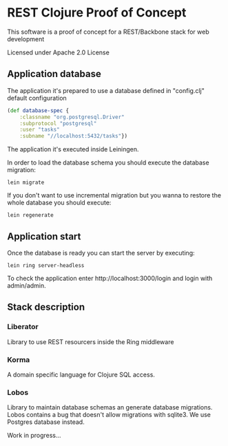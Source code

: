 # REST Clojure Proof of Concept #
This software is a proof of concept for a REST/Backbone stack for web development

Licensed under Apache 2.0 License

## Application database
The application it's prepared to use a database defined in "config.clj" default configuration

```clojure
(def database-spec {
    :classname "org.postgresql.Driver"
    :subprotocol "postgresql"
    :user "tasks"
    :subname "//localhost:5432/tasks"})
```

The application it's executed inside Leiningen.

In order to load the database schema you should execute the database migration:

```
lein migrate
```

If you don't want to use incremental migration but you wanna to restore the whole database you
should execute:

```
lein regenerate
```

## Application start
Once the database is ready you can start the server by executing:

```
lein ring server-headless
```

To check the application enter http://localhost:3000/login and login with admin/admin.

## Stack description
### Liberator
Library to use REST resourcers inside the Ring middleware

### Korma
A domain specific language for Clojure SQL access.

### Lobos
Library to maintain database schemas an generate database migrations.
Lobos contains a bug that doesn't allow migrations with sqlite3. We use Postgres database instead.

Work in progress...
